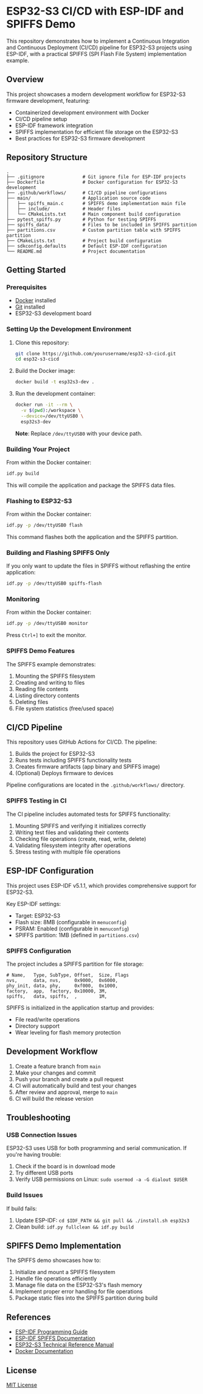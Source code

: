 # ESP32-S3 CI/CD with ESP-IDF and SPIFFS Demo

This repository demonstrates how to implement a Continuous Integration and Continuous Deployment (CI/CD) pipeline for ESP32-S3 projects using ESP-IDF, with a practical SPIFFS (SPI Flash File System) implementation example.

## Overview

This project showcases a modern development workflow for ESP32-S3 firmware development, featuring:

- Containerized development environment with Docker
- CI/CD pipeline setup
- ESP-IDF framework integration
- SPIFFS implementation for efficient file storage on the ESP32-S3
- Best practices for ESP32-S3 firmware development

## Repository Structure

```
.
├── .gitignore              # Git ignore file for ESP-IDF projects
├── Dockerfile              # Docker configuration for ESP32-S3 development
├── .github/workflows/      # CI/CD pipeline configurations
├── main/                   # Application source code
│   ├── spiffs_main.c       # SPIFFS demo implementation main file
│   ├── include/            # Header files
│   └── CMakeLists.txt      # Main component build configuration
├── pytest_spiffs.py        # Python for testing SPIFFS 
├── spiffs_data/            # Files to be included in SPIFFS partition
├── partitions.csv          # Custom partition table with SPIFFS partition
├── CMakeLists.txt          # Project build configuration
├── sdkconfig.defaults      # Default ESP-IDF configuration
└── README.md               # Project documentation
```

## Getting Started

### Prerequisites

- [Docker](https://www.docker.com/get-started) installed
- [Git](https://git-scm.com/downloads) installed
- ESP32-S3 development board

### Setting Up the Development Environment

1. Clone this repository:
   ```bash
   git clone https://github.com/yourusername/esp32-s3-cicd.git
   cd esp32-s3-cicd
   ```

2. Build the Docker image:
   ```bash
   docker build -t esp32s3-dev .
   ```

3. Run the development container:
   ```bash
   docker run -it --rm \
     -v $(pwd):/workspace \
     --device=/dev/ttyUSB0 \
     esp32s3-dev
   ```
   
   **Note**: Replace `/dev/ttyUSB0` with your device path.

### Building Your Project

From within the Docker container:

```bash
idf.py build
```

This will compile the application and package the SPIFFS data files.

### Flashing to ESP32-S3

From within the Docker container:

```bash
idf.py -p /dev/ttyUSB0 flash
```

This command flashes both the application and the SPIFFS partition.

### Building and Flashing SPIFFS Only

If you only want to update the files in SPIFFS without reflashing the entire application:

```bash
idf.py -p /dev/ttyUSB0 spiffs-flash
```

### Monitoring

From within the Docker container:

```bash
idf.py -p /dev/ttyUSB0 monitor
```

Press `Ctrl+]` to exit the monitor.

### SPIFFS Demo Features

The SPIFFS example demonstrates:

1. Mounting the SPIFFS filesystem
2. Creating and writing to files
3. Reading file contents
4. Listing directory contents
5. Deleting files
6. File system statistics (free/used space)

## CI/CD Pipeline

This repository uses GitHub Actions for CI/CD. The pipeline:

1. Builds the project for ESP32-S3
2. Runs tests including SPIFFS functionality tests
3. Creates firmware artifacts (app binary and SPIFFS image)
4. (Optional) Deploys firmware to devices

Pipeline configurations are located in the `.github/workflows/` directory.

### SPIFFS Testing in CI

The CI pipeline includes automated tests for SPIFFS functionality:

1. Mounting SPIFFS and verifying it initializes correctly
2. Writing test files and validating their contents
3. Checking file operations (create, read, write, delete)
4. Validating filesystem integrity after operations
5. Stress testing with multiple file operations

## ESP-IDF Configuration

This project uses ESP-IDF v5.1.1, which provides comprehensive support for ESP32-S3.

Key ESP-IDF settings:
- Target: ESP32-S3
- Flash size: 8MB (configurable in `menuconfig`)
- PSRAM: Enabled (configurable in `menuconfig`)
- SPIFFS partition: 1MB (defined in `partitions.csv`)

### SPIFFS Configuration

The project includes a SPIFFS partition for file storage:

```
# Name,   Type, SubType, Offset,  Size, Flags
nvs,      data, nvs,     0x9000,  0x6000,
phy_init, data, phy,     0xf000,  0x1000,
factory,  app,  factory, 0x10000, 3M,
spiffs,   data, spiffs,  ,        1M,
```

SPIFFS is initialized in the application startup and provides:
- File read/write operations
- Directory support
- Wear leveling for flash memory protection

## Development Workflow

1. Create a feature branch from `main`
2. Make your changes and commit
3. Push your branch and create a pull request
4. CI will automatically build and test your changes
5. After review and approval, merge to `main`
6. CI will build the release version

## Troubleshooting

### USB Connection Issues

ESP32-S3 uses USB for both programming and serial communication. If you're having trouble:

1. Check if the board is in download mode
2. Try different USB ports
3. Verify USB permissions on Linux: `sudo usermod -a -G dialout $USER`

### Build Issues

If build fails:

1. Update ESP-IDF: `cd $IDF_PATH && git pull && ./install.sh esp32s3`
2. Clean build: `idf.py fullclean && idf.py build`

## SPIFFS Demo Implementation

The SPIFFS demo showcases how to:

1. Initialize and mount a SPIFFS filesystem
2. Handle file operations efficiently
3. Manage file data on the ESP32-S3's flash memory
4. Implement proper error handling for file operations
5. Package static files into the SPIFFS partition during build


## References

- [ESP-IDF Programming Guide](https://docs.espressif.com/projects/esp-idf/en/latest/esp32s3/index.html)
- [ESP-IDF SPIFFS Documentation](https://docs.espressif.com/projects/esp-idf/en/latest/esp32s3/api-reference/storage/spiffs.html)
- [ESP32-S3 Technical Reference Manual](https://www.espressif.com/sites/default/files/documentation/esp32-s3_technical_reference_manual_en.pdf)
- [Docker Documentation](https://docs.docker.com/)

## License

[MIT License](LICENSE)